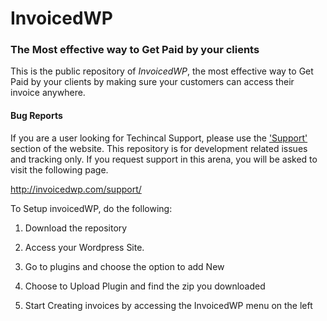 # InvoicedWP
### The Most effective way to Get Paid by your clients

This is the public repository of _InvoicedWP_, the most effective way to Get Paid by your clients by making sure your customers can access their invoice anywhere.

#### Bug Reports
If you are a user looking for Techincal Support, please use the ['Support'](http://invoicedwp.com/support/) section of the website. This repository is for development related issues and tracking only. If you request support in this arena, you will be asked to visit the following page.

http://invoicedwp.com/support/

To Setup invoicedWP, do the following:

1. Download the repository

2. Access your Wordpress Site.

3. Go to plugins and choose the option to add New

4. Choose to Upload Plugin and find the zip you downloaded

5. Start Creating invoices by accessing the InvoicedWP menu on the left
